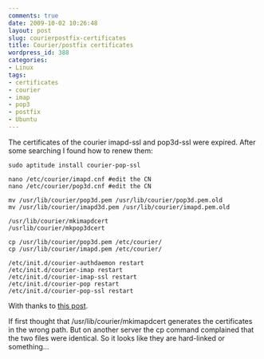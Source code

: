 ```yaml
---
comments: true
date: 2009-10-02 10:26:48
layout: post
slug: courierpostfix-certificates
title: Courier/postfix certificates
wordpress_id: 388
categories:
- Linux
tags:
- certificates
- courier
- imap
- pop3
- postfix
- Ubuntu
---
```


The certificates of the courier imapd-ssl and pop3d-ssl were expired. After some searching I found how to renew them:

```
sudo aptitude install courier-pop-ssl

nano /etc/courier/imapd.cnf #edit the CN
nano /etc/courier/pop3d.cnf #edit the CN

mv /usr/lib/courier/pop3d.pem /usr/lib/courier/pop3d.pem.old
mv /usr/lib/courier/imapd3d.pem /usr/lib/courier/imapd.pem.old

/usr/lib/courier/mkimapdcert
/usrlib/courier/mkpop3dcert

cp /usr/lib/courier/pop3d.pem /etc/courier/
cp /usr/lib/courier/imapd.pem /etc/courier/

/etc/init.d/courier-authdaemon restart
/etc/init.d/courier-imap restart
/etc/init.d/courier-imap-ssl restart
/etc/init.d/courier-pop restart
/etc/init.d/courier-pop-ssl restart
```

With thanks to [this post](http://library.linode.com/email-guides/postfix/postfix-courier-mysql-ubuntu-9.04-jaunty).

If first thought that /usr/lib/courier/mkimapdcert generates the certificates in the wrong path. But on another server the cp command complained that the two files were identical. So it looks like they are hard-linked or something...
